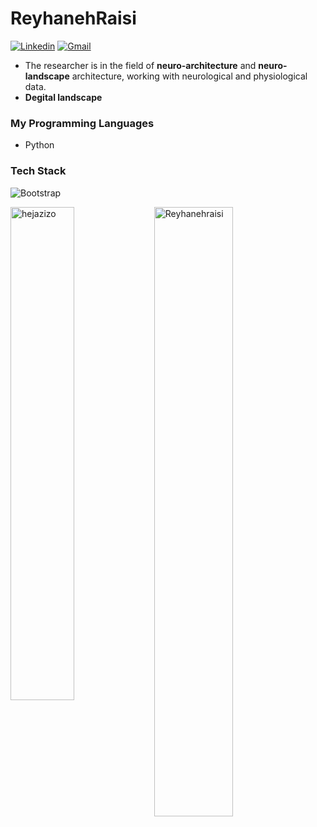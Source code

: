 # ReyhanehRaisi


[![Linkedin](https://img.shields.io/badge/-LinkedIn-blue?style=flat&logo=Linkedin&logoColor=white)](https://www.linkedin.com/in/reyhaneh-raisi/)
[![Gmail](https://img.shields.io/badge/-Gmail-c14438?style=flat&logo=Gmail&logoColor=white)](mailto:reyhanehraisi@gmail.com)


- The researcher is in the field of **neuro-architecture** and **neuro-landscape** architecture, working with neurological and physiological data.
- **Degital landscape**

### My Programming Languages
- Python


### Tech Stack

![Bootstrap](https://img.shields.io/badge/-Python-05122A?style=flat-square&logo=Python&color=353535) 

<div>
  <img width="45%" align="left" src="https://github-readme-stats.vercel.app/api/top-langs?username=Reyhanehraisi&show_icons=true&locale=en&layout=compact" alt="hejazizo" />
  <img width="50%"  src="https://github-readme-streak-stats.herokuapp.com/?user=Reyhanehraisi&" alt="Reyhanehraisi" />
</div>



